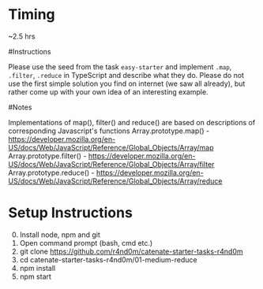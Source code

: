 # Timing

~2.5 hrs

#Instructions

Please use the seed from the task `easy-starter` and implement `.map`, `.filter`, `.reduce` in TypeScript and describe what they do. Please do not use the first simple solution you find on internet (we saw all already), but rather come up with your own idea of an interesting example.


#Notes

Implementations of map(), filter() and reduce() are based on descriptions of corresponding Javascript's functions
Array.prototype.map() - https://developer.mozilla.org/en-US/docs/Web/JavaScript/Reference/Global_Objects/Array/map
Array.prototype.filter() - https://developer.mozilla.org/en-US/docs/Web/JavaScript/Reference/Global_Objects/Array/filter
Array.prototype.reduce() - https://developer.mozilla.org/en-US/docs/Web/JavaScript/Reference/Global_Objects/Array/reduce

# Setup Instructions

0. Install node, npm and git
1. Open command prompt (bash, cmd etc.)
1. git clone https://github.com/r4nd0m/catenate-starter-tasks-r4nd0m
2. cd catenate-starter-tasks-r4nd0m/01-medium-reduce
3. npm install
4. npm start